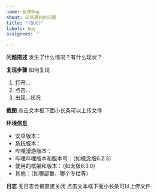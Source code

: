 ```yaml
---
name: 反馈Bug
about: 反馈遇到的问题
title: "[BUG]"
labels: bug
assignees: ''

---
```


**问题描述**
发生了什么情况？有什么现状？

**复现步骤**
如何复现
1. 打开...
2. 点击...
3. 出现...状况

**截图**
点击文本框下面小长条可以上传文件

**环境信息**
 - 安卓版本：
 - 系统版本：
 - 哔哩漫游版本：
 - 哔哩哔哩版本和版本号：（如概念版6.2.3）
 - 使用的框架和版本：（如太极6.3.0）
 - 其他：（如哪部番、哪个专栏等）

**日志**
无日志会被直接关闭
点击文本框下面小长条可以上传文件
